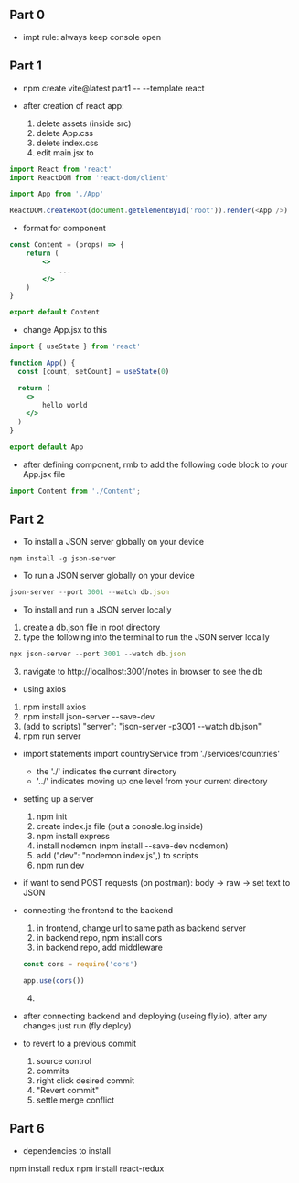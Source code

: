 ## Part 0
- impt rule: always keep console open 

## Part 1
- npm create vite@latest part1 -- --template react

- after creation of react app:
    1. delete assets (inside src)
    2. delete App.css
    3. delete index.css
    4. edit main.jsx to 

```javascript
import React from 'react'
import ReactDOM from 'react-dom/client'

import App from './App'

ReactDOM.createRoot(document.getElementById('root')).render(<App />)   
```

- format for component

```jsx
const Content = (props) => {
    return (
        <>
            ...
        </>
    )
}

export default Content
```

- change App.jsx to this
```jsx
import { useState } from 'react'

function App() {
  const [count, setCount] = useState(0)

  return (
    <>
        hello world
    </>
  )
}

export default App
```



- after defining component, rmb to add the following code block to your App.jsx file

```jsx
import Content from './Content';
``` 

## Part 2
- To install a JSON server globally on your device
```javascript
npm install -g json-server
```

- To run a JSON server globally on your device
```javascript
json-server --port 3001 --watch db.json
```

- To install and run a JSON server locally 
1. create a db.json file in root directory
2. type the following into the terminal to run the JSON server locally
```javascript
npx json-server --port 3001 --watch db.json
```
3. navigate to http://localhost:3001/notes in browser to see the db

- using axios
1. npm install axios
2. npm install json-server --save-dev
3. (add to scripts) "server": "json-server -p3001 --watch db.json"
4. npm run server

- import statements
import countryService from './services/countries' 

    - the './' indicates the current directory
    - '../' indicates moving up one level from your current directory

- setting up a server
    1. npm init
    2. create index.js file (put a conosle.log inside)
    3. npm install express 
    4. install nodemon (npm install --save-dev nodemon)
    5. add ("dev": "nodemon index.js",) to scripts
    5. npm run dev 

- if want to send POST requests
    (on postman): body -> raw -> set text to JSON 



- connecting the frontend to the backend
    1. in frontend, change url to same path as backend server
    2. in backend repo, npm install cors
    3. in backend repo, add middleware
    ```javascript
    const cors = require('cors')

    app.use(cors())
    ```
    4. 

- after connecting backend and deploying (useing fly.io), after any changes just run (fly deploy)

- to revert to a previous commit
    1. source control
    2. commits
    3. right click desired commit
    4. "Revert commit"
    5. settle merge conflict

## Part 6
- dependencies to install

npm install redux
npm install react-redux